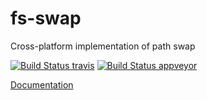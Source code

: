 # fs-swap

Cross-platform implementation of path swap

[![Build Status travis][travis-image]][travis-url]
[![Build Status appveyor][appveyor-image]][appveyor-url]

[travis-image]: https://travis-ci.org/debris/fs-swap.svg?branch=master
[travis-url]: https://travis-ci.org/debris/fs-swap
[appveyor-image]: https://ci.appveyor.com/api/projects/status/9b7o59ib1p3p67r1/branch/master?svg=true
[appveyor-url]: https://ci.appveyor.com/project/debris/fs-swap/branch/master

[Documentation](https://docs.rs/fs-swap)
